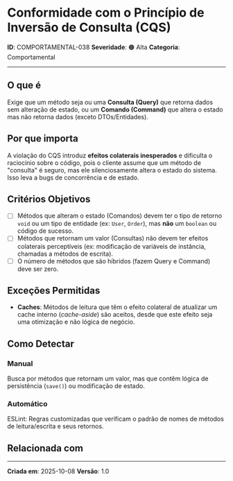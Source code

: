# Conformidade com o Princípio de Inversão de Consulta (CQS)

**ID**: COMPORTAMENTAL-038
**Severidade**: 🟠 Alta
**Categoria**: Comportamental

---

## O que é

Exige que um método seja ou uma **Consulta (Query)** que retorna dados sem alteração de estado, ou um **Comando (Command)** que altera o estado mas não retorna dados (exceto DTOs/Entidades).

## Por que importa

A violação do CQS introduz **efeitos colaterais inesperados** e dificulta o raciocínio sobre o código, pois o cliente assume que um método de "consulta" é seguro, mas ele silenciosamente altera o estado do sistema. Isso leva a bugs de concorrência e de estado.

## Critérios Objetivos

- [ ] Métodos que alteram o estado (Comandos) devem ter o tipo de retorno `void` ou um tipo de entidade (ex: `User`, `Order`), mas **não** um `boolean` ou código de sucesso.
- [ ] Métodos que retornam um valor (Consultas) não devem ter efeitos colaterais perceptíveis (ex: modificação de variáveis de instância, chamadas a métodos de escrita).
- [ ] O número de métodos que são híbridos (fazem Query e Command) deve ser zero.

## Exceções Permitidas

- **Caches**: Métodos de leitura que têm o efeito colateral de atualizar um cache interno (*cache-aside*) são aceitos, desde que este efeito seja uma otimização e não lógica de negócio.

## Como Detectar

### Manual

Busca por métodos que retornam um valor, mas que contêm lógica de persistência (`save()`) ou modificação de estado.

### Automático

ESLint: Regras customizadas que verificam o padrão de nomes de métodos de leitura/escrita e seus retornos.

## Relacionada com


---

**Criada em**: 2025-10-08
**Versão**: 1.0
